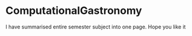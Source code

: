 # ComputationalGastronomy
I have summarised entire semester subject into one page. Hope you like it
